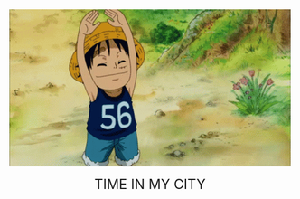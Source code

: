 <!-- README.md -->

<div align="center">
<img src="_images/wave.gif"/>

<font size="5"><a href="//24timezones.com/Chennai/time" style="text-decoration: none" class="clock24" id="tz24-1641447804-c1553-eyJob3VydHlwZSI6MTIsInNob3dkYXRlIjoiMCIsInNob3dzZWNvbmRzIjoiMSIsInNob3d0aW1lem9uZSI6IjEiLCJ0eXBlIjoiZCIsImxhbmciOiJlbiJ9" title="Current time in Chennai" target="_blank" rel="nofollow">TIME IN MY CITY</a>
</div>

